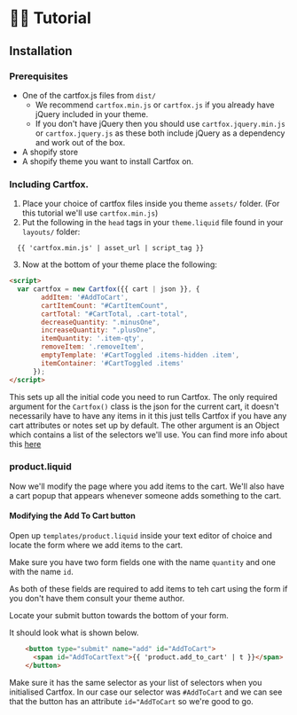 🛒🦊 Tutorial
==
Installation
--
### Prerequisites
* One of the cartfox.js files from `dist/`
  * We recommend `cartfox.min.js` or `cartfox.js` if you already have jQuery included in your theme.
  * If you don't have jQuery then you should use `cartfox.jquery.min.js` or `cartfox.jquery.js` as these both include jQuery as a dependency and work out of the box.
* A shopify store
* A shopify theme you want to install Cartfox on.


### Including Cartfox.
1. Place your choice of cartfox files inside you theme `assets/` folder. (For this tutorial we'll use `cartfox.min.js`)
2. Put the following in the `head` tags in your `theme.liquid` file found in your `layouts/` folder:
  ```liquid
    {{ 'cartfox.min.js' | asset_url | script_tag }}
  ```
3. Now at the bottom of your theme place the following:

```html
<script>
  var cartfox = new Cartfox({{ cart | json }}, {
        addItem: '#AddToCart',
        cartItemCount: "#CartItemCount",
        cartTotal: "#CartTotal, .cart-total",
        decreaseQuantity: ".minusOne",
        increaseQuantity: ".plusOne",
        itemQuantity: '.item-qty',
        removeItem: '.removeItem',
        emptyTemplate: '#CartToggled .items-hidden .item',
        itemContainer: '#CartToggled .items'
      });
</script>
```
This sets up all the initial code you need to run Cartfox. The only required argument for the `Cartfox()` class is the json for the current cart, it doesn't necessarily have to have any items in it this just tells Cartfox if you have any cart attributes or notes set up by default. The other argument is an Object which contains a list of the selectors we'll use. You can find more info about this [here](https://www.github.io/Elkfox/cartfox/README.md)

### product.liquid
Now we'll modify the page where you add items to the cart. We'll also have a cart popup that appears whenever someone adds something to the cart.

#### Modifying the Add To Cart button
 Open up `templates/product.liquid` inside your text editor of choice and locate the form where we add items to the cart.

Make sure you have two form fields one with the name `quantity` and one with the name `id`.

As both of these fields are required to add items to teh cart using the form if you don't have them consult your theme author.

Locate your submit button towards the bottom of your form.

It should look what is shown below.
```html
    <button type="submit" name="add" id="AddToCart">
      <span id="AddToCartText">{{ 'product.add_to_cart' | t }}</span>
    </button>
```

Make sure it has the same selector as your list of selectors when you initialised Cartfox. In our case our selector was `#AddToCart` and we can see that the button has an attribute `id="AddToCart` so we're good to go.





